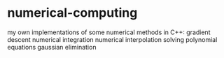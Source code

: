 # numerical-computing

my own implementations of some numerical methods in C++:
gradient descent
numerical integration
numerical interpolation
solving polynomial equations
gaussian elimination
